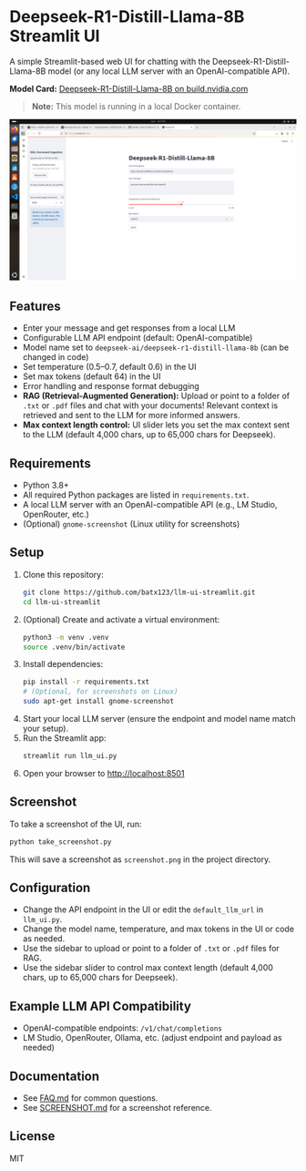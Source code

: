 # Deepseek-R1-Distill-Llama-8B Streamlit UI

A simple Streamlit-based web UI for chatting with the Deepseek-R1-Distill-Llama-8B model (or any local LLM server with an OpenAI-compatible API).

**Model Card:** [Deepseek-R1-Distill-Llama-8B on build.nvidia.com](https://build.nvidia.com/deepseek-ai/deepseek-r1-distill-llama-8b/deploy)

> **Note:** This model is running in a local Docker container.

![Streamlit LLM UI Screenshot](screenshot.png)

## Features
- Enter your message and get responses from a local LLM
- Configurable LLM API endpoint (default: OpenAI-compatible)
- Model name set to `deepseek-ai/deepseek-r1-distill-llama-8b` (can be changed in code)
- Set temperature (0.5–0.7, default 0.6) in the UI
- Set max tokens (default 64) in the UI
- Error handling and response format debugging
- **RAG (Retrieval-Augmented Generation):** Upload or point to a folder of `.txt` or `.pdf` files and chat with your documents! Relevant context is retrieved and sent to the LLM for more informed answers.
- **Max context length control:** UI slider lets you set the max context sent to the LLM (default 4,000 chars, up to 65,000 chars for Deepseek).

## Requirements

- Python 3.8+
- All required Python packages are listed in `requirements.txt`.
- A local LLM server with an OpenAI-compatible API (e.g., LM Studio, OpenRouter, etc.)
- (Optional) `gnome-screenshot` (Linux utility for screenshots)

## Setup
1. Clone this repository:
   ```bash
   git clone https://github.com/batx123/llm-ui-streamlit.git
   cd llm-ui-streamlit
   ```
2. (Optional) Create and activate a virtual environment:
   ```bash
   python3 -m venv .venv
   source .venv/bin/activate
   ```
3. Install dependencies:
   ```bash
   pip install -r requirements.txt
   # (Optional, for screenshots on Linux)
   sudo apt-get install gnome-screenshot
   ```
4. Start your local LLM server (ensure the endpoint and model name match your setup).
5. Run the Streamlit app:
   ```bash
   streamlit run llm_ui.py
   ```
6. Open your browser to [http://localhost:8501](http://localhost:8501)

## Screenshot
To take a screenshot of the UI, run:
```bash
python take_screenshot.py
```
This will save a screenshot as `screenshot.png` in the project directory.

## Configuration
- Change the API endpoint in the UI or edit the `default_llm_url` in `llm_ui.py`.
- Change the model name, temperature, and max tokens in the UI or code as needed.
- Use the sidebar to upload or point to a folder of `.txt` or `.pdf` files for RAG.
- Use the sidebar slider to control max context length (default 4,000 chars, up to 65,000 chars for Deepseek).

## Example LLM API Compatibility
- OpenAI-compatible endpoints: `/v1/chat/completions`
- LM Studio, OpenRouter, Ollama, etc. (adjust endpoint and payload as needed)

## Documentation
- See [FAQ.md](FAQ.md) for common questions.
- See [SCREENSHOT.md](SCREENSHOT.md) for a screenshot reference.

## License
MIT
